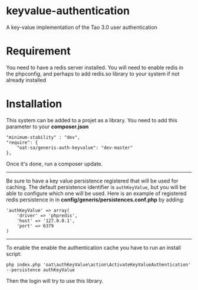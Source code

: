 keyvalue-authentication
=======================

A key-value implementation of the Tao 3.0 user authentication

Requirement
====================
You need to have a redis server installed. You will need to enable redis in the phpconfig, and perhaps to add redis.so library to your system if not already installed


Installation 
======================

This system can be added to a projet as a library. You need to add this parameter to your **composer.json** 

    "minimum-stability" : "dev",
    "require": {
        "oat-sa/generis-auth-keyvalue": "dev-master"
    },

Once it's done, run a composer update. 

------------------------------

Be sure to have a key value persistence registered that will be used for caching. The default persistence identifier is `authKeyValue`, but you will be able to configure which one will be used. Here is an example of registered redis persistence in in **config/generis/persistences.conf.php** by adding:

    'authKeyValue' => array(
        'driver' => 'phpredis',
        'host' => '127.0.0.1',
        'port' => 6379
    )

------------------------------


To enable the enable the authentication cache you have to run an install script:

    php index.php 'oat\authKeyValue\action\ActivateKeyValueAuthentication' --persistence authKeyValue


Then the login will try to use this library.

